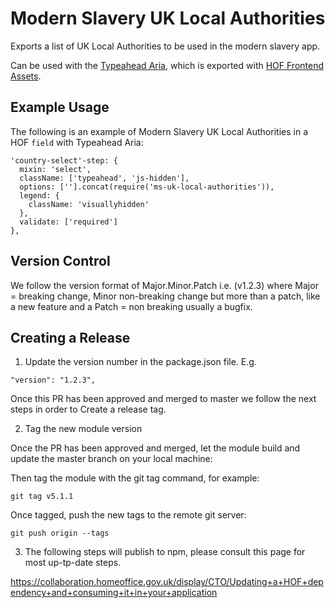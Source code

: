# Modern Slavery UK Local Authorities

Exports a list of UK Local Authorities to be used in the modern slavery app.

Can be used with the [Typeahead Aria](https://github.com/UKHomeOffice/typeahed-aria), which is exported with [HOF Frontend Assets](https://github.com/UKHomeOfficeForms/hof-frontend-assets).

## Example Usage

The following is an example of Modern Slavery UK Local Authorities in a HOF `field` with Typeahead Aria:
```
'country-select'-step: {
  mixin: 'select',
  className: ['typeahead', 'js-hidden'],
  options: [''].concat(require('ms-uk-local-authorities')),
  legend: {
    className: 'visuallyhidden'
  },
  validate: ['required']
},
```

## Version Control

We follow the version format of Major.Minor.Patch i.e. (v1.2.3) where Major = breaking change, Minor non-breaking change but more than a patch, like a new feature and a Patch = non breaking usually a bugfix.


## Creating a Release <a name="creating-a-release"></a>

1) Update the version number in the package.json file. E.g.
```
"version": "1.2.3",
```

Once this PR has been approved and merged to master we follow the next steps in order to Create a release tag.

2) Tag the new module version

Once the PR has been approved and merged, let the module build and update the master branch on your local machine:

Then tag the module with the git tag command, for example:
```
git tag v5.1.1
```

Once tagged, push the new tags to the remote git server:
```
git push origin --tags
```

3) The following steps will publish to npm, please consult this page for most up-tp-date steps. 

https://collaboration.homeoffice.gov.uk/display/CTO/Updating+a+HOF+dependency+and+consuming+it+in+your+application








